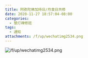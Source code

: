```yaml
---
title: 阿弥陀佛加持日/月食日共修
date: 2020-11-27 18:57:04-08:00
categories:
  - 慧灯禅修班
tags:
  - 通知
attachments: /f/up/wechatimg2534.png
---
```

![/f/up/wechatimg2534.png](https://hdvblob.blob.core.windows.net/hdv/f/up/wechatimg2534.png)